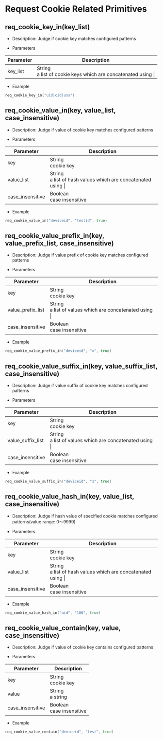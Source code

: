 # Request Cookie Related Primitives

## req_cookie_key_in(key_list)
* Description: Judge if cookie key matches configured patterns

* Parameters

| Parameter | Description |
| --------- | ---------- |
| key_list | String<br>a list of cookie keys which are concatenated using &#124; |


* Example

```go
req_cookie_key_in("uid|cid|uss")
```

## req_cookie_value_in(key, value_list, case_insensitive)
* Description: Judge if value of cookie key matches configured patterns

* Parameters

| Parameter | Description |
| --------- | ---------- |
| key | String<br>cookie key |
| value_list | String<br>a list of hash values which are concatenated using &#124; |
| case_insensitive | Boolean<br>case insensitive |

* Example

```go
req_cookie_value_in("deviceid", "testid", true)
```

## req_cookie_value_prefix_in(key, value_prefix_list, case_insensitive)
* Description: Judge if value prefix of cookie key matches configured patterns

* Parameters

| Parameter | Description |
| --------- | ---------- |
| key | String<br>cookie key |
| value_prefix_list | String<br>a list of values which are concatenated using &#124; |
| case_insensitive | Boolean<br>case insensitive |

* Example

```go
req_cookie_value_prefix_in("deviceid", "x", true)
```

## req_cookie_value_suffix_in(key, value_suffix_list, case_insensitive)
* Description: Judge if value suffix of cookie key matches configured patterns

* Parameters

| Parameter | Description |
| --------- | ---------- |
| key | String<br>cookie key |
| value_suffix_list | String<br>a list of values which are concatenated using &#124; |
| case_insensitive | Boolean<br>case insensitive |

* Example

```go
req_cookie_value_suffix_in("deviceid", "1", true)
```

## req_cookie_value_hash_in(key, value_list, case_insensitive)
* Description: Judge if hash value of specified cookie matches configured patterns(value range: 0～9999)

* Parameters

| Parameter | Description |
| --------- | ---------- |
| key | String<br>cookie key |
| value_list | String<br>a list of hash values which are concatenated using &#124; |
| case_insensitive | Boolean<br>case insensitive |

* Example

```go
req_cookie_value_hash_in("uid", "100", true)
```

## req_cookie_value_contain(key, value, case_insensitive)
* Description: Judge if value of cookie key contains configured patterns

* Parameters

| Parameter | Description |
| --------- | ---------- |
| key | String<br>cookie key |
| value | String<br>a string |
| case_insensitive | Boolean<br>case insensitive |


* Example

```go
req_cookie_value_contain("deviceid", "test", true)
```
